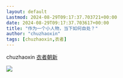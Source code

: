 ```yaml
---
layout: default
Lastmod: 2024-08-29T09:17:37.703721+00:00
date: 2024-08-29T09:17:37.703617+00:00
title: "作为一个小人物，当下如何自处？"
author: "chuzhaoxin"
tags: [chuzhaoxin,衣者]
---
```


chuzhaoxin [衣者朝新](javascript:void(0);)

![](https://images.weserv.nl/?url=https%3A//mmbiz.qpic.cn/mmbiz_png/nBAvgMwkdVHnMN8rILDoibCibIbsIDuPopzNY5bkomOlMtkaMlznZUsq2uH6pAt0JZXOC5F5PRnOnGqLp4oCicWWA/640%3Fwx_fmt%3Dpng)

